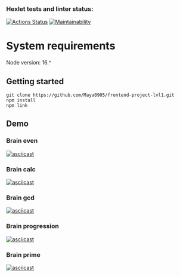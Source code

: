 ### Hexlet tests and linter status:
[![Actions Status](https://github.com/Maya0905/frontend-project-lvl1/workflows/hexlet-check/badge.svg)](https://github.com/Maya0905/frontend-project-lvl1/actions)
[![Maintainability](https://api.codeclimate.com/v1/badges/824faa93434e34f1cb4f/maintainability)](https://codeclimate.com/github/Maya0905/frontend-project-lvl1/maintainability)

# System requirements
Node version: 16.^

## Getting started
```
git clone https://github.com/Maya0905/frontend-project-lvl1.git
npm install 
npm link
```
## Demo
### Brain even
[![asciicast](https://asciinema.org/a/a0SYZPQyh6lGA19FRpUmleV91.svg)](https://asciinema.org/a/a0SYZPQyh6lGA19FRpUmleV91)

### Brain calc
[![asciicast](https://asciinema.org/a/R0kKXGNOWhKgwTbW9zQEz5pQA.svg)](https://asciinema.org/a/R0kKXGNOWhKgwTbW9zQEz5pQA)

### Brain gcd
[![asciicast](https://asciinema.org/a/ntPDkclN4H72Qd9VK056nyDsU.svg)](https://asciinema.org/a/ntPDkclN4H72Qd9VK056nyDsU)

### Brain progression
[![asciicast](https://asciinema.org/a/GkZPHFczwEEiBpRvdbzALT0yE.svg)](https://asciinema.org/a/GkZPHFczwEEiBpRvdbzALT0yE)

### Brain prime
[![asciicast](https://asciinema.org/a/O1MGPJgsOpG7FTMwpLVJYeRXQ.svg)](https://asciinema.org/a/O1MGPJgsOpG7FTMwpLVJYeRXQ)